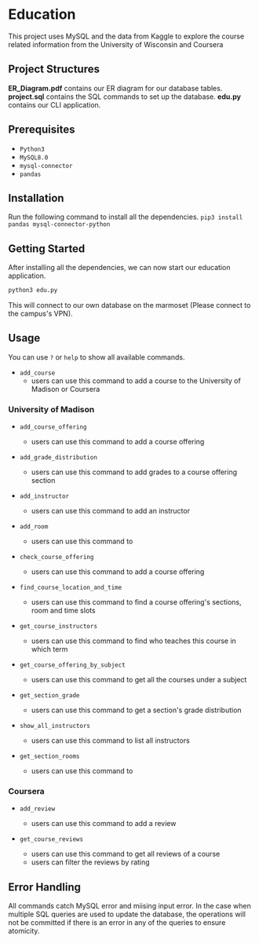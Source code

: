 # Education
This project uses MySQL and the data from Kaggle to explore the course related information from the University of Wisconsin and Coursera

## Project Structures
**ER_Diagram.pdf** contains our ER diagram for our database tables.
**project.sql** contains the SQL commands to set up the database.
**edu.py** contains our CLI application.

## Prerequisites
- `Python3`
- `MySQL8.0`
- `mysql-connector`
- `pandas`

## Installation
Run the following command to install all the dependencies.
```pip3 install pandas mysql-connector-python```

## Getting Started
After installing all the dependencies, we can now start our education application.
```python
python3 edu.py
```
This will connect to our own database on the marmoset (Please connect to the campus's VPN).

## Usage
You can use `?` or `help` to show all available commands.
- `add_course`
    - users can use this command to add a course to the University of Madison or Coursera

### University of Madison
- `add_course_offering`
    - users can use this command to add a course offering

- `add_grade_distribution`
    - users can use this command to add grades to a course offering section

- `add_instructor`
    - users can use this command to add an instructor

- `add_room`
    - users can use this command to

- `check_course_offering`
    - users can use this command to add a course offering

- `find_course_location_and_time`
    - users can use this command to find a course offering's sections, room and time slots

- `get_course_instructors`
    - users can use this command to find who teaches this course in which term

- `get_course_offering_by_subject`
    - users can use this command to get all the courses under a subject

- `get_section_grade`
    - users can use this command to get a section's grade distribution

- `show_all_instructors`
    - users can use this command to list all instructors

- `get_section_rooms`
    - users can use this command to 

### Coursera
- `add_review`
    - users can use this command to add a review

- `get_course_reviews`
    - users can use this command to get all reviews of a course
    - users can filter the reviews by rating

## Error Handling
All commands catch MySQL error and miising input error. In the case when multiple SQL queries are used to update the database, the operations will not be committed if there is an error in any of the queries to ensure atomicity.
